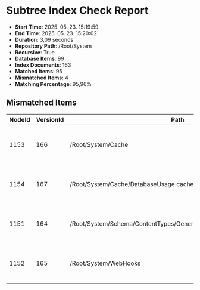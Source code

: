 # Subtree Index Check Report

- **Start Time**: 2025. 05. 23. 15:19:59
- **End Time**: 2025. 05. 23. 15:20:02
- **Duration**: 3,09 seconds
- **Repository Path**: /Root/System
- **Recursive**: True
- **Database Items**: 99
- **Index Documents**: 163
- **Matched Items**: 95
- **Mismatched Items**: 4
- **Matching Percentage**: 95,96%

## Mismatched Items

| NodeId | VersionId | Path | NodeType | Reason |
|--------|-----------|------|----------|--------|
| 1153 | 166 | /Root/System/Cache | SystemFolder | Item exists in database but not in index |
| 1154 | 167 | /Root/System/Cache/DatabaseUsage.cache | File | Item exists in database but not in index |
| 1151 | 164 | /Root/System/Schema/ContentTypes/GenericContent/WebHookSubscription | ContentType | Item exists in database but not in index |
| 1152 | 165 | /Root/System/WebHooks | ItemList | Item exists in database but not in index |
